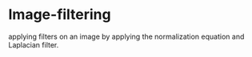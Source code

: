 # Image-filtering
applying filters on an image by applying the normalization equation and Laplacian filter.

